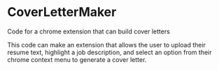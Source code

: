 # CoverLetterMaker
Code for a chrome extension that can build cover letters

This code can make an extension that allows the user to upload their resume text, highlight a job description, and select an option from their chrome context menu to generate a cover letter.
